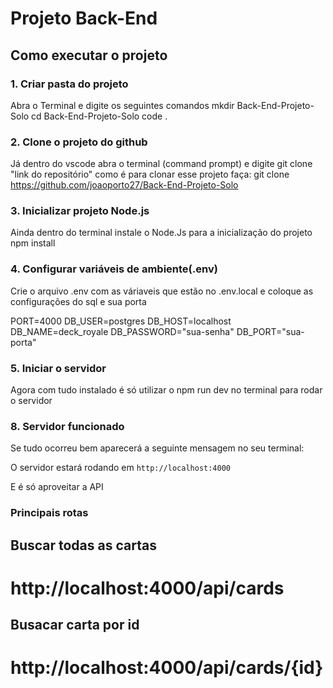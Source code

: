 # Projeto Back-End

## Como executar o projeto

### 1. Criar pasta do projeto
Abra o Terminal e digite os seguintes comandos
mkdir Back-End-Projeto-Solo
cd Back-End-Projeto-Solo
code .

### 2. Clone o projeto do github
Já dentro do vscode abra o terminal (command prompt) e digite 
git clone "link do repositório" como é para clonar esse projeto faça:
git clone https://github.com/joaoporto27/Back-End-Projeto-Solo

### 3. Inicializar projeto Node.js
Ainda dentro do terminal instale o Node.Js para a inicialização do projeto
npm install

### 4. Configurar variáveis de ambiente(.env)
Crie o arquivo .env com as váriaveis que estão no .env.local e coloque as configurações do sql e sua porta

PORT=4000
DB_USER=postgres
DB_HOST=localhost
DB_NAME=deck_royale
DB_PASSWORD="sua-senha"
DB_PORT="sua-porta"

### 5. Iniciar o servidor
Agora com tudo instalado é só utilizar o npm run dev no terminal para rodar o servidor

### 8. Servidor funcionado
Se tudo ocorreu bem aparecerá a seguinte mensagem no seu terminal:

O servidor estará rodando em `http://localhost:4000`

E é só aproveitar a API

### Principais rotas

## Buscar todas as cartas
# http://localhost:4000/api/cards

## Busacar carta por id
# http://localhost:4000/api/cards/{id}